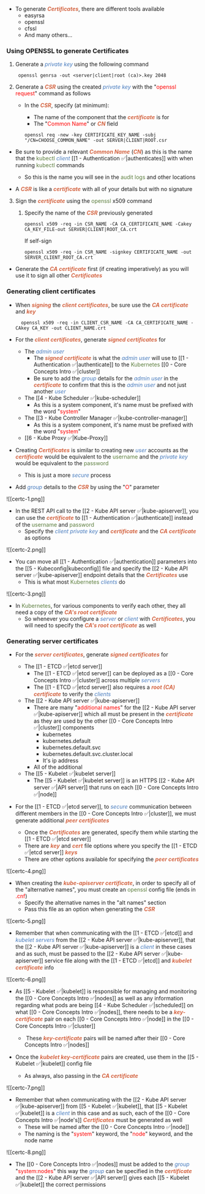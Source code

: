 - To generate <b><i><span style="color:#d46644">Certificates</span></i></b>, there are different tools available
	- easyrsa
	- openssl
	- cfssl
	- And many others…

### Using OPENSSL to generate Certificates

1. Generate a <i><span style="color:#477bbe">private key</span></i> using the following command

		openssl genrsa -out <server|client|root (ca)>.key 2048

2. Generate a <b><i><span style="color:#d46644">CSR</span></i></b> using the created <i><span style="color:#477bbe">private key</span></i> with the "<span style="color:red">openssl request</span>" command as follows
	- In the <b><i><span style="color:#d46644">CSR</span></i></b>, specify (at minimum):
		- The name of the component that the <b><i><span style="color:#d46644">certificate</span></i></b> is for
		- The "<span style="color:red">Common Name</span>" or <b><i><span style="color:#d46644">CN</span></i></b> field

		`openssl req -new -key CERTIFICATE_KEY_NAME -subj "/CN=CHOOSE_COMMON_NAME" -out SERVER|CLIENT|ROOT.csr`

- Be sure to provide a relevant <b><i><span style="color:#d46644">Common Name</span></i></b> (<b><i><span style="color:#d46644">CN</span></i></b>) as this is the name that the <span style="color:#5c7e3e">kubectl</span> <i><span style="color:#477bbe">client</span></i> [[1 - Authentication ✅|authenticates]] with when running <span style="color:#5c7e3e">kubectl</span> commands
	- So this is the name you will see in the <span style="color:#5c7e3e">audit logs</span> and other locations

- A <b><i><span style="color:#d46644">CSR</span></i></b> is like a <b><i><span style="color:#d46644">certificate</span></i></b> with all of your details but with no signature

3. Sign the <b><i><span style="color:#d46644">certificate</span></i></b> using the <span style="color:#5c7e3e">openssl</span> x509 command
	1. Specify the name of the <b><i><span style="color:#d46644">CSR</span></i></b> previously generated

		`openssl x509 -req -in CSR_NAME -CA CA_CERTIFICATE_NAME -Cakey CA_KEY_FILE-out SERVER|CLIENT|ROOT_CA.crt`

		If self-sign

		`openssl x509 -req -in CSR_NAME -signkey CERTIFICATE_NAME -out SERVER_CLIENT_ROOT_CA.crt`

- Generate the <b><i><span style="color:#d46644">CA certificate</span></i></b> first (if creating imperatively) as you will use it to sign all other <b><i><span style="color:#d46644">Certificates</span></i></b>

### Generating client certificates

- When <b><i><span style="color:#d46644">signing</span></i></b> the <b><i><span style="color:#d46644">client certificates</span></i></b>, be sure use the <b><i><span style="color:#d46644">CA certificate</span></i></b> and <b><i><span style="color:#d46644">key</span></i></b>

		openssl x509 -req -in CLIENT_CSR_NAME -CA CA_CERTIFICATE_NAME -CAkey CA_KEY -out CLIENT_NAME.crt

- For the <b><i><span style="color:#d46644">client certificates</span></i></b>, generate <b><i><span style="color:#d46644">signed certificates</span></i></b> for
	- The <i><span style="color:#477bbe">admin user</span></i>
		- The <b><i><span style="color:#d46644">signed certificate</span></i></b> is what the <i><span style="color:#477bbe">admin user</span></i> will use to [[1 - Authentication ✅|authenticate]] to the <span style="color:#5c7e3e">Kubernetes</span> [[0 - Core Concepts Intro ✅|cluster]]
		- Be sure to add the <i><span style="color:#477bbe">group</span></i> details for the <i><span style="color:#477bbe">admin user</span></i> in the <b><i><span style="color:#d46644">certificate</span></i></b> to confirm that this is the <i><span style="color:#477bbe">admin user</span></i> and not just another <i><span style="color:#477bbe">user</span></i>
	- The [[4 - Kube Scheduler ✅|kube-scheduler]]
		- As this is a system component, it's name must be prefixed with the word "<span style="color:red">system</span>"
	- The [[3 - Kube Controller Manager ✅|kube-controller-manager]]
		- As this is a system component, it's name must be prefixed with the word "<span style="color:red">system</span>"
	- [[6 - Kube Proxy ✅|Kube-Proxy]]

- Creating <b><i><span style="color:#d46644">Certificates</span></i></b> is similar to creating new <i><span style="color:#477bbe">user</span></i> accounts as the <b><i><span style="color:#d46644">certificate</span></i></b> would be equivalent to the <span style="color:#5c7e3e">username</span> and the <i><span style="color:#477bbe">private key</span></i> would be equivalent to the <span style="color:#5c7e3e">password</span>
	- This is just a more <i><span style="color:#477bbe">secure</span></i> process

- Add <i><span style="color:#477bbe">group</span></i> details to the <b><i><span style="color:#d46644">CSR</span></i></b> by using the "<span style="color:red">O</span>" parameter

![[certc-1.png]]

- In the REST API call to the [[2 - Kube API server ✅|kube-apiserver]], you can use the <b><i><span style="color:#d46644">certificate</span></i></b> to [[1 - Authentication ✅|authenticate]] instead of the <span style="color:#5c7e3e">username</span> and <span style="color:#5c7e3e">password</span>
	- Specify the <i><span style="color:#477bbe">client private key</span></i> and <b><i><span style="color:#d46644">certificate</span></i></b> and the <b><i><span style="color:#d46644">CA certificate</span></i></b> as options

![[certc-2.png]]

- You can move all [[1 - Authentication ✅|authentication]] parameters into the [[5 - Kubeconfig|kubeconfig]] file and specify the [[2 - Kube API server ✅|kube-apiserver]] endpoint details that the <b><i><span style="color:#d46644">Certificates</span></i></b> use
	- This is what most <span style="color:#5c7e3e">Kubernetes</span> <i><span style="color:#477bbe">clients</span></i> do

![[certc-3.png]]

- In <span style="color:#5c7e3e">Kubernetes</span>, for various components to verify each other, they all need a copy of the <b><i><span style="color:#d46644">CA's root certificate</span></i></b>
	- So whenever you configure a <i><span style="color:#477bbe">server</span></i> or <i><span style="color:#477bbe">client</span></i> with <b><i><span style="color:#d46644">Certificates</span></i></b>, you will need to specify the <b><i><span style="color:#d46644">CA's root certificate</span></i></b> as well

### Generating server certificates

- For the <b><i><span style="color:#d46644">server certificates</span></i></b>, generate <b><i><span style="color:#d46644">signed certificates</span></i></b> for
	- The [[1 - ETCD ✅|etcd server]]
		- The [[1 - ETCD ✅|etcd server]] can be deployed as a [[0 - Core Concepts Intro ✅|cluster]] across multiple <i><span style="color:#477bbe">servers</span></i>
		- The [[1 - ETCD ✅|etcd server]] also requires a <b><i><span style="color:#d46644">root (CA) certificate</span></i></b> to verify the <i><span style="color:#477bbe">clients</span></i>
	- The [[2 - Kube API server ✅|kube-apiserver]]
		- There are many "<span style="color:red">additional names</span>" for the [[2 - Kube API server ✅|kube-apiserver]] which all must be present in the <b><i><span style="color:#d46644">certificate</span></i></b> as they are used by the other [[0 - Core Concepts Intro ✅|cluster]] components
			- kubernetes
			- kubernetes.default
			- kubernetes.default.svc
			- kubernetes.default.svc.cluster.local
			- It's ip address
		- All of the additional
	- The [[5 - Kubelet ✅|kubelet server]]
		- The [[5 - Kubelet ✅|kubelet server]] is an HTTPS [[2 - Kube API server ✅|API server]] that runs on each [[0 - Core Concepts Intro ✅|node]]

- For the [[1 - ETCD ✅|etcd server]], to <i><span style="color:#477bbe">secure</span></i> communication between different members in the [[0 - Core Concepts Intro ✅|cluster]], we must generate additional <b><i><span style="color:#d46644">peer certificates</span></i></b>
	- Once the <b><i><span style="color:#d46644">Certificates</span></i></b> are generated, specify them while starting the [[1 - ETCD ✅|etcd server]]
	- There are <b><i><span style="color:#d46644">key</span></i></b> and <b><i><span style="color:#d46644">cert</span></i></b> file options where you specify the [[1 - ETCD ✅|etcd server]] <b><i><span style="color:#d46644">keys</span></i></b>
	- There are other options available for specifying the <b><i><span style="color:#d46644">peer certificates</span></i></b>

![[certc-4.png]]

- When creating the <b><i><span style="color:#d46644">kube-apiserver certificate</span></i></b>, in order to specify all of the "alternative names", you must create an <span style="color:#5c7e3e">openssl</span> config file (ends in <span style="color:red">.cnf</span>)
	- Specify the alternative names in the "alt names" section
	- Pass this file as an option when generating the <b><i><span style="color:#d46644">CSR</span></i></b>

![[certc-5.png]]

- Remember that when communicating with the [[1 - ETCD ✅|etcd]] and <i><span style="color:#477bbe">kubelet servers</span></i> from the [[2 - Kube API server ✅|kube-apiserver]], that the [[2 - Kube API server ✅|kube-apiserver]] is a <i><span style="color:#477bbe">client</span></i> in these cases and as such, must be passed to the [[2 - Kube API server ✅|kube-apiserver]] service file along with the [[1 - ETCD ✅|etcd]] and <b><i><span style="color:#d46644">kubelet certificate</span></i></b> info

![[certc-6.png]]

- As [[5 - Kubelet ✅|kubelet]] is responsible for managing and monitoring the [[0 - Core Concepts Intro ✅|nodes]] as well as any information regarding what pods are being [[4 - Kube Scheduler ✅|scheduled]] on what [[0 - Core Concepts Intro ✅|nodes]], there needs to be a <b><i><span style="color:#d46644">key-certificate</span></i></b> pair on each [[0 - Core Concepts Intro ✅|node]] in the [[0 - Core Concepts Intro ✅|cluster]]
	-  These <b><i><span style="color:#d46644">key-certificate</span></i></b> pairs will be named after their [[0 - Core Concepts Intro ✅|nodes]]

- Once the <b><i><span style="color:#d46644">kubelet key-certificate</span></i></b> pairs are created, use them in the [[5 - Kubelet ✅|kubelet]] config file
	- As always, also passing in the <b><i><span style="color:#d46644">CA certificate</span></i></b>

![[certc-7.png]]

- Remember that when communicating with the [[2 - Kube API server ✅|kube-apiserver]] from [[5 - Kubelet ✅|kubelet]], that [[5 - Kubelet ✅|kubelet]] is a <i><span style="color:#477bbe">client</span></i> in this case and as such, each of the [[0 - Core Concepts Intro ✅|node's]] <b><i><span style="color:#d46644">Certificates</span></i></b> must be generated as well
	- These will be named after the [[0 - Core Concepts Intro ✅|node]]
	- The naming is the "<span style="color:red">system</span>" keyword, the "<span style="color:red">node</span>" keyword, and the node name

![[certc-8.png]]

- The [[0 - Core Concepts Intro ✅|nodes]] must be added to the <i><span style="color:#477bbe">group</span></i> "<span style="color:red">system:nodes</span>" this way the <i><span style="color:#477bbe">group</span></i> can be specified in the <b><i><span style="color:#d46644">certificate</span></i></b> and the [[2 - Kube API server ✅|API server]] gives each [[5 - Kubelet ✅|kubelet]] the correct permissions